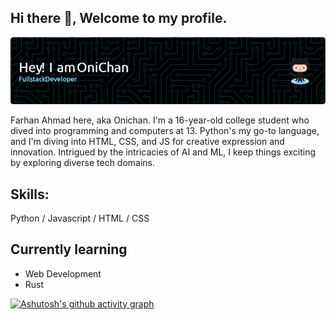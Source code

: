 ## Hi there 👋, Welcome to my profile.

![I am Farhan Ahmad](github-header-image.png)


Farhan Ahmad here, aka Onichan. I'm a 16-year-old college student who dived into programming and computers at 13. Python's my go-to language, and I'm diving into HTML, CSS, and JS for creative expression and innovation. Intrigued by the intricacies of AI and ML, I keep things exciting by exploring diverse tech domains. 

## Skills:
Python / Javascript / HTML / CSS

## Currently learning
- Web Development
- Rust

[![Ashutosh's github activity graph](https://github-readme-activity-graph.vercel.app/graph?username=OniChan-Baka&theme=react-dark)](https://github.com/OniChan-Baka/github-readme-activity-graph)

